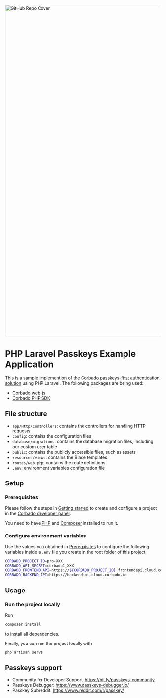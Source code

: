 <img width="1070" alt="GitHub Repo Cover" src="https://github.com/corbado/corbado-php/assets/18458907/aa4f9df6-980b-4b24-bb2f-d71c0f480971">

# PHP Laravel Passkeys Example Application

This is a sample implemention of the [Corbado passkeys-first authentication solution](https://www.corbado.com) using
PHP Laravel. The following packages are being used:

- [Corbado web-js](https://github.com/corbado/javascript/tree/develop/packages/web-js)
- [Corbado PHP SDK](https://github.com/corbado/corbado-php)

## File structure

- `app/Http/Controllers`: contains the controllers for handling HTTP requests
- `config`: contains the configuration files
- `database/migrations`: contains the database migration files, including our custom user table
- `public`: contains the publicly accessible files, such as assets
- `resources/views`: contains the Blade templates
- `routes/web.php`: contains the route definitions
- `.env`: environment variables configuration file

## Setup

### Prerequisites

Please follow the steps in [Getting started](https://docs.corbado.com/overview/getting-started) to create and configure
a project in the [Corbado developer panel](https://app.corbado.com/).

You need to have [PHP](https://www.php.net/downloads) and [Composer](https://getcomposer.org/download/) installed to run it.

### Configure environment variables

Use the values you obtained in [Prerequisites](#prerequisites) to configure the following variables inside a `.env`
file you create in the root folder of this project:

```sh
CORBADO_PROJECT_ID=pro-XXX
CORBADO_API_SECRET=corbado1_XXX
CORBADO_FRONTEND_API=https://${CORBADO_PROJECT_ID}.frontendapi.cloud.corbado.io
CORBADO_BACKEND_API=https://backendapi.cloud.corbado.io
```

## Usage

### Run the project locally

Run

```sh
composer install
```

to install all dependencies.

Finally, you can run the project locally with

```sh
php artisan serve
```

## Passkeys support

- Community for Developer Support: https://bit.ly/passkeys-community
- Passkeys Debugger: https://www.passkeys-debugger.io/
- Passkey Subreddit: https://www.reddit.com/r/passkey/